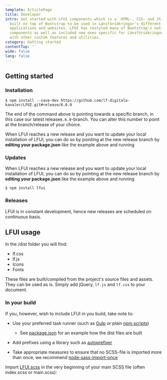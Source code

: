 ```yaml
---
template: ArticlePage
title: Developer
intro: Get started with LFUI components which is a  HTML-, CSS- and JS framework
  built on top of Bootstrap to be used in Länsförsäkringar's different
  applications and websites. LFUI has restyled many of Bootstrap's native
  components as well as included new ones specific for Länsförsäkringar, along
  with other custom features and utilities.
category: Getting started
contentTop: ''
wide: false
lang: false
---
```


## Getting started

### Installation

`$ npm install --save-dev https://github.com/lf-digitala-kanaler/LFUI.git#release/6.6.0`

The end of the command above is pointing towards a specific branch, in this case our latest release`6.6.0`-branch. You can alter this number to point at the branch/release of your choice.

When LFUI reaches a new release and you want to update your local installation of LFUI, you can do so by pointing at the new release branch by **editing your package.json** like the example above and running

### Updates

When LFUI reaches a new release and you want to update your local installation of LFUI, you can do so by pointing at the new release branch by **editing your package.json** like the example above and running

`$ npm install lfui`

### Releases

LFUI is in constant development, hence new releases are scheduled on continuous basis.

## LFUI usage

In the /dist folder you will find:

- lf.css
- lf.js
- Icons
- Fonts

These files are built/compiled from the project's source files and assets. They can be used as is. Simply add jQuery, `lf.js` and `lf.css` to your document.

### In your build

If you, however, wish to include LFUI in you build, take note to:

- Use your preferred task runner (such as[](https://github.com/nDmitry/grunt-postcss) [Gulp](https://github.com/postcss/gulp-postcss) or plain [npm scripts](http://blog.keithcirkel.co.uk/how-to-use-npm-as-a-build-tool/))

  - See [package.json](https://lf-digitala-kanaler.github.io/LFUI/650/package.json) for an example how the dist files are built

- Add prefixes using a library such as [autoprefixer](https://github.com/postcss/autoprefixer)
- Take appropriate measures to ensure that no SCSS-file is imported more than once, we recommend [node-sass-import-once](https://github.com/at-import/node-sass-import-once)

Import [LFUI.scss](https://lf-digitala-kanaler.github.io/LFUI/650/src/scss/LFUI.scss) in the very beginning of your main SCSS file (often index.scss or main.scss):
